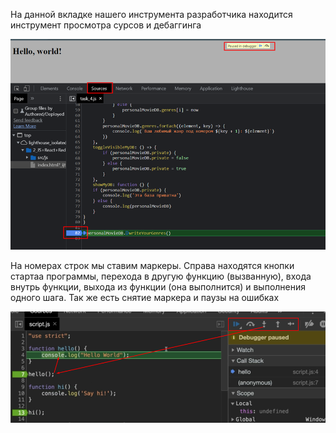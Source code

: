 
На данной вкладке нашего инструмента разработчика находится инструмент просмотра сурсов и дебаггинга

![](_png/Pasted%20image%2020220908195637.png)

На номерах строк мы ставим маркеры. Справа находятся кнопки стартаа программы, перехода в другую функцию (вызванную), входа внутрь функции, выхода из функции (она выполнится) и выполнения одного шага. Так же есть снятие маркера и паузы на ошибках

![](_png/Pasted%20image%2020220908195642.png)